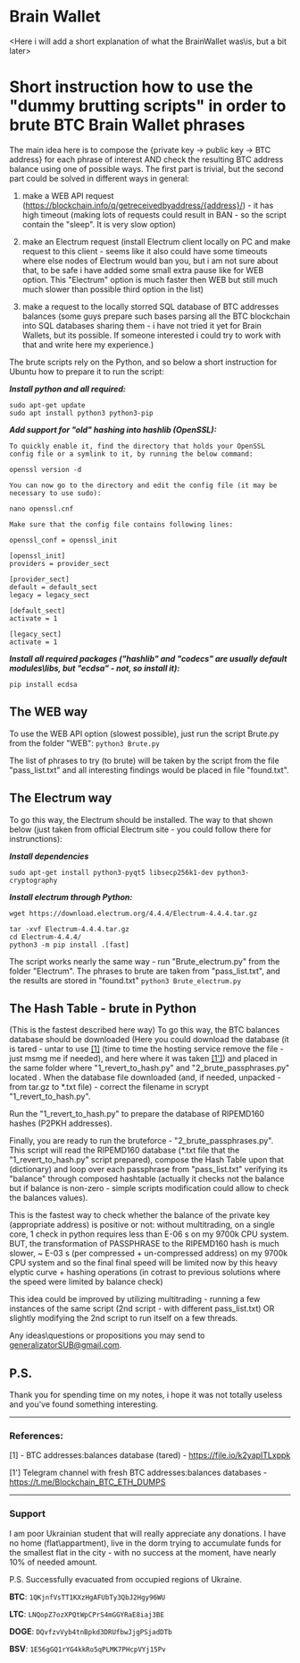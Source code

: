 # Brain Wallet
<Here i will add a short explanation of what the BrainWallet was\is, but a bit later>

# Short instruction how to use the "dummy brutting scripts" in order to brute BTC Brain Wallet phrases

The main idea here is to compose the {private key -> public key -> BTC address} for each phrase of interest
AND check the resulting BTC address balance using one of possible ways. The first part is trivial, but the second
part could be solved in different ways in general: 
1) make a WEB API request (https://blockchain.info/q/getreceivedbyaddress/{address}/) - it has high timeout
   (making lots of requests could result in BAN - so the script contain the "sleep". It is very slow option)
2) make an Electrum request (install Electrum client locally on PC and make request to this client - seems like
   it also could have some timeouts where else nodes of Electrum would ban you, but i am not sure about that,
   to be safe i have added some small extra pause like for WEB option. This "Electrum" option is much faster
   then WEB but still much much slower than possible third option in the list)
   
3) make a request to the locally storred SQL database of BTC addresses balances (some guys prepare such bases
   parsing all the BTC blockchain into SQL databases sharing them - i have not tried it yet for Brain Wallets,
   but its possible. If someone interested i could try to work with that and write here my experience.)

The brute scripts rely on the Python, and so below a short instruction for Ubuntu how to prepare it to run the script:

***Install python and all required:***
```    
sudo apt-get update
sudo apt install python3 python3-pip
```

***Add support for "old" hashing into hashlib (OpenSSL):***
```
To quickly enable it, find the directory that holds your OpenSSL config file or a symlink to it, by running the below command:

openssl version -d

You can now go to the directory and edit the config file (it may be necessary to use sudo):

nano openssl.cnf

Make sure that the config file contains following lines:

openssl_conf = openssl_init

[openssl_init]
providers = provider_sect

[provider_sect]
default = default_sect
legacy = legacy_sect

[default_sect]
activate = 1

[legacy_sect]
activate = 1
```

***Install all required packages ("hashlib" and  "codecs" are usually default modules\libs, but "ecdsa" - not, so install it):***

```pip install ecdsa```

## The WEB way

To use the WEB API option (slowest possible), just run the script Brute.py from the folder "WEB":
```python3 Brute.py```

The list of phrases to try (to brute) will be taken by the script from the file "pass_list.txt" and all interesting findings would be
placed in file "found.txt".

## The Electrum way

To go this way, the Electrum should be installed. The way to that shown below (just taken from official Electrum site - you could follow 
there for instrunctions):

***Install dependencies***

```sudo apt-get install python3-pyqt5 libsecp256k1-dev python3-cryptography```

***Install electrum through Python:***
```
wget https://download.electrum.org/4.4.4/Electrum-4.4.4.tar.gz

tar -xvf Electrum-4.4.4.tar.gz
cd Electrum-4.4.4/
python3 -m pip install .[fast]
```

The script works nearly the same way - run "Brute_electrum.py" from the folder "Electrum". The phrases to brute are taken from "pass_list.txt",
and the results are stored in "found.txt"
```python3 Brute_electrum.py```

## The Hash Table  - brute in Python
(This is the fastest described here way)
   To go this way, the BTC balances database should be downloaded (Here you could download the database (it is tared - untar to use [[1]](https://file.io/k2yapITLxppk) (time to time the hosting service remove the file - just msmg me if needed), and here where it was taken [[1']](https://t.me/Blockchain_BTC_ETH_DUMPS)) and placed in the same folder where "1_revert_to_hash.py" and "2_brute_passphrases.py" located . When the database file downloaded (and, if needed, unpacked - from tar.gz to *.txt file) - correct the filename in scrypt "1_revert_to_hash.py".

Run the "1_revert_to_hash.py" to prepare the database of RIPEMD160 hashes (P2PKH addresses). 

   Finally, you are ready to run the bruteforce - "2_brute_passphrases.py". 
This script will read the RIPEMD160 database (*.txt file that the "1_revert_to_hash.py" script prepared), compose the Hash Table upon that (dictionary) and loop over each passphrase from "pass_list.txt" verifying its "balance" through composed hashtable (actually it checks not the balance but if balance is non-zero - simple scripts modification could allow to check the balances values). 

This is the fastest way to check whether the balance of the private key (appropriate address) is positive or not: without multitrading, on a single core, 1 check in python requires less than E-06 s on my 9700k CPU system. BUT, the transformation of PASSPHRASE to the RIPEMD160 hash is much slower, ~ E-03 s (per compressed + un-compressed address) on my 9700k CPU system and so the final final speed will be limited now by this heavy elyptic curve + hashing operations (in cotrast to previous solutions where the speed were limited by balance check)

This idea could be improved by utilizing multitrading - running a few instances of the same script (2nd script - with different pass_list.txt) OR slightly modifying the 2nd script to run itself on a few threads.

Any ideas\questions or propositions you may send to generalizatorSUB@gmail.com.

## P.S.
Thank you for spending time on my notes, i hope it was not totally useless and you've found something interesting. 

-------------------------------------------------------------------------
### References:
[1] - BTC addresses:balances database (tared) - https://file.io/k2yapITLxppk

[1'] Telegram channel with fresh BTC addresses:balances databases - https://t.me/Blockchain_BTC_ETH_DUMPS

-------------------------------------------------------------------------
### Support
I am poor Ukrainian student that will really appreciate any donations.
I have no home (flat\appartment), live in the dorm trying to accumulate funds
for the smallest flat in the city - with no success at the moment,
have nearly 10% of needed amount.
 
P.S. Successfully evacuated from occupied regions of Ukraine.

**BTC**:  `1QKjnfVsTT1KXzHgAFUbTy3QbJ2Hgy96WU`

**LTC**:  `LNQopZ7ozXPQtWpCPrS4mGGYRaE8iaj3BE`

**DOGE**: `DQvfzvVyb4tnBpkd3DRUfbwJjgPSjadDTb`
 
 **BSV**: `1E56gGQ1rYG4kkRo5qPLMK7PHcpVYj15Pv`
